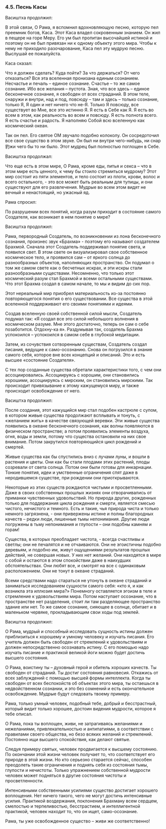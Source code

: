 ### 4.5. Песнь Касы 


Васиштха продолжил:

В этой связи, О Рама, я вспомнил вдохновляющую песню, которую пел преемник богов, Каса. Этот Каса владел сокровенным знанием. Он жил в пещере на горе Меру. Его ум был пропитан высочайшей истиной и поэтому он не был привязан ни к одному объекту этого мира. Чтобы к нему не приходило разочарование, Каса пел эту мудрую песню. Выслушай ее пожалуйста.

Каса сказал:

Что я должен сделать? Куда пойти? За что держаться? От чего отказаться? Вся эта вселенная пронизана единым сознанием. Несчастье и печаль – единое сознание. Счастье – то же самое сознание. Ибо все желания – пустота. Зная, что все здесь – единое бесконечное сознание, я свободен от всех страданий. В этом теле, снаружи и внутри, над и под, повсюду – там и здесь – только сознание, только Я, Я один и нет ничего что не-Я. Только Я повсюду, все существует во Мне, все это истинно Я. Я есть в Себе как Я. Я есть во всем в этом, как реальность во всем и повсюду. Я есть полнота всего. Я есть счастье и радость. Я наполняю Собой всю вселенную как космический океан.

Так он пел. Его святое ОМ звучало подобно колоколу. Он сосредоточил все свое существо в этом звуке. Он был ни внутри чего-нибудь, ни снар豹жи чего бы то ни было. Этот мудрец был полностью поглощен в Себе.

Васиштха продолжал:

Что еще есть в этом мире, О Рама, кроме еды, питья и секса – что в этом мире есть ценного, к чему бы стоило стремиться мудрому? Этот мир состоит из пяти элементов, и тело состоит из плоти, крови, волос и всего остального, - это все может быть реальным для тупицы, и они существуют для его развлечения. Мудрые во всем этом видят не вечный и ненастоящий, но ужасный яд.

Рама спросил:

По разрушении всех понятий, когда разум приходит в состояние самого Создателя, как возникает в нем понятие о мире?

Васиштха продолжил:

Рама, первородный Создатель, по возникновении из лона бесконечного сознания, произнес звук «Брахма» - поэтому его называют создателем Брахмой. Сначала этот Создатель поддерживал понятие света, и появился свет. В этом свете он визуализировал свое собственное космическое тело, и проявился сам – от яркого солнца до разнообразных объектов, наполняющих пространство. Он подумал о том же самом свете как о бесчетных искрах, и эти искры стали разнообразными существами. Несомненно, что только этот космический разум стал Брахмой и всеми остальными существами. Что этот Брахма создал в самом начале, то мы и видим до сих пор.

Этот нереальный мир приобрел материальность из-за постоянно повторяющегося понятия о его существовании. Все существа в этой вселенной поддерживают его своими понятиями и идеями.

Создав вселенную своей собственной силой мысли, Создатель подумал так: «Я создал все это силой небольшого волнения в космическом разуме. Мне этого достаточно, теперь он сам о себе позаботится. Отдохну-ка я». Раздумывая так, создатель Брахма успокоился – успокоился в самом себе в глубокой медитации.

Затем, из сочувствия сотворенным существам, Создатель создал писания, ведущие к само-осознанию. Снова он погрузился в знание самого себя, которое вне всех концепций и описаний. Это и есть высшее «состояние Создателя».

С тех пор созданные существа обретали характеристики того, с чем они ассоциировались. Ассоциируясь с хорошим, они становились хорошими, ассоциируясь с мирским, он становились мирскими. Так происходит привязывание к этому кажущемуся миру, и также происходит освобождение от него.

Васиштха продолжил:

После создания, этот кажущийся мир стал подобен кастрюле с супом, в котором живые существа продолжают всплывать и тонуть, с «желанием жить» в качестве связующей веревки. Эти живые существа появились в океане бесконечного сознания, как волны появляются в физическом пространстве; а потом проявились элементы воздуха, огня, воды и земли, потому что существа остановили на них свое внимание. Потом закрутился повторяющийся цикл рождений и смертей.

Живые существа как бы спустились вниз с лучами луны, и вошли в растения и цветы. Они как бы стали плодами этих растений, плоды созревали от света солнца. Потом они были готовы для инкарнации. Тонкие понятия, идеи и умственные ограничения спят даже в неродившемся существе, при рождении они приоткрываются.

Некоторые из этих существ рождаются чистыми и просветленными. Даже в своих собственных прошлых жизнях они отворачивались от приманки чувственных удовольствий. Но природа других, рожденных только для поддержания цикла рождения и смерти, является смесью чистого, нечистого и темного. Есть и такие, чья природа чиста и только немного загрязнена, - они привержены истине и полны благородных качеств – редки люди, лишенные тьмы непонимания. Другие люди погружены в тьму непонимания и глупости – они подобны камням и горам!

Существа, в которых преобладает чистота, - всегда счастливы и светлы; они не печалятся и не отчаиваются. Они не эгоистичны подобно деревьям, и подобно им, живут ощущениями результатов прошлых действий, не совершая новых. У них нет желаний. Они находятся в мире с собой и остаются в этом спокойствии даже в наихудших обстоятельствах. Они любят все, и смотрят на все с одинаковым расположением. Они не тонут в океане страданий.

Всеми средствами надо стараться не утонуть в океане страданий и заниматься исследованием сущности самого себя: «кто я, и как возникла эта иллюзия мира?» Понемногу оставляется эгоизм в теле и стремление к удовольствиям мира. Потом наступает осознание, что в пространстве нет разделения, стоит ли там разделяющее пространство здание или нет. То же самое сознание, сияющее в солнце, обитает и в маленьком червяке, прокладывающим свои ходы под землей.

Васиштха продолжил:

О Рама, мудрый и способный исследовать сущность истины должен приблизиться к хорошему и умному человеку и изучать писания. Его учитель должен быть свободен от стремлений к удовольствиям и должен непосредственно осознавать истину. С его помощью надо изучать писание и практикой великой йоги можно будет достичь высшего состояния.

О Рама, воистину ты – духовный герой и обитель хороших качеств. Ты свободен от страданий. Ты достиг состояния равновесия. Откажись от всех заблуждений с помощью высшей формы интеллекта. Когда ты свободен от всех беспокойств об объектах этого мира, ты остаешься в недвойственном сознании, и это без сомнений и есть окончательное освобождение. Мудрые будут следовать твоему примеру.

Рама, только умный человек, подобный тебе, добрый и бесстрастный, который видит только хорошее, достоин видения мудрости, которое я тебе описал.

О Рама, пока ты воплощен, живи, не затрагиваясь желаниями и нежеланиями, привлекательностью и антипатиями, в соответствии с правилами своего общества, но безо всяких желаний и стремлений. Постоянно ищи высшего спокойствия, как делают святые.

Следуя примеру святых, человек продвигается к высшему состоянию. По окончании этой жизни человек получает то, что соответствует его природе в этой жизни. Но кто серьезно старается сейчас, способен преодолеть такие ограничения и поднять себя из состояния тьмы, глупости и нечистоты. Только упражнением собственной мудрости человек может подняться в другие состояния чистоты и просветленности.

Интенсивными собственными усилиями существо достигает хорошего воплощения. Нет ничего такого, чего не могут достичь интенсивные усилия. Практикой воздержания, поклонения Брахману всем сердцем, смелостью и терпеливостью, бесстрастием, и интеллигентной практикой, человек находит то, что он ищет, само-осознание.

Рама, ты уже освобожденное существо – живи же соответственно!
